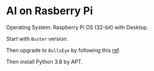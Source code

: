 # AI on Rasberry Pi

Operating System: Raspberry Pi OS (32-bit) with Desktop.

Start with `Buster` version.

Then upgrade to `BullsEye` by following this [ref](https://raspberrypi.stackexchange.com/questions/102308/change-to-testing-suite).

Then install Python 3.8 by APT.

